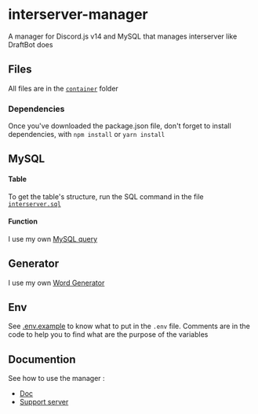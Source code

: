 # interserver-manager
A manager for Discord.js v14 and MySQL that manages interserver like DraftBot does

## Files
All files are in the [`container`](./container) folder

### Dependencies
Once you've downloaded the package.json file, don't forget to install dependencies, with `npm install` or `yarn install`

## MySQL
#### Table
To get the table's structure, run the SQL command in the file [`interserver.sql`](./interserver.sql)

#### Function
I use my own [MySQL query](https://github.com/Greensky-gs/mysql-query)

## Generator
I use my own [Word Generator](https://github.com/Greensky-gs/word-generator)

## Env
See [.env.example](./container/.env.example) to know what to put in the `.env` file.
Comments are in the code to help you to find what are the purpose of the variables

## Documention
See how to use the manager :
* [Doc](./doc.md)
* [Support server](https://discord.gg/fHyN5w84g6)